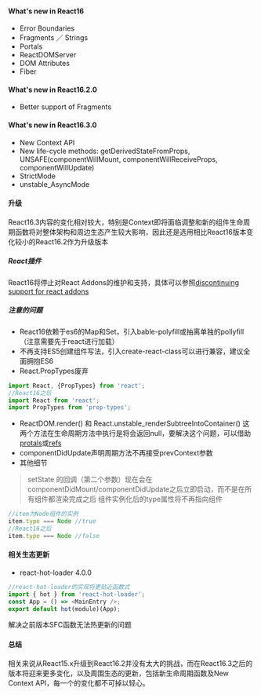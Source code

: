 #### What's new in React16
* Error Boundaries
* Fragments ／ Strings
* Portals
* ReactDOMServer
* DOM Attributes
* Fiber

#### What's new in React16.2.0
* Better support of Fragments

#### What's new in React16.3.0
* New Context API
* New life-cycle methods: getDerivedStateFromProps, UNSAFE(componentWillMount, componentWillReceiveProps, componentWillUpdate)
* StrictMode
* unstable_AsyncMode

#### 升级
React16.3内容的变化相对较大，特别是Context即将面临调整和新的组件生命周期函数将对整体架构和周边生态产生较大影响，因此还是选用相比React16版本变化较小的React16.2作为升级版本

##### React插件
React16将停止对React Addons的维护和支持，具体可以参照[discontinuing support for react addons](https://reactjs.org/blog/2017/04/07/react-v15.5.0.html#discontinuing-support-for-react-addons)

##### 注意的问题
* React16依赖于es6的Map和Set，引入bable-polyfill或抽离单独的pollyfill（注意需要先于react进行加载）
* 不再支持ES5创建组件写法，引入create-react-class可以进行兼容，建议全面拥抱ES6
* React.PropTypes废弃
```js
import React, {PropTypes} from 'react';
//React16之后
import React from 'react';
import PropTypes from 'prop-types';
```
* ReactDOM.render() 和 React.unstable_renderSubtreeIntoContainer()
这两个方法在生命周期方法中执行是将会返回null，要解决这个问题，可以借助[protals](https://reactjs.org/docs/portals.html)或[refs](https://reactjs.org/docs/refs-and-the-dom.html)
* componentDidUpdate声明周期方法不再接受prevContext参数
* 其他细节
> setState 的回调（第二个参数）现在会在 componentDidMount/componentDidUpdate之后立即启动，而不是在所有组件都渲染完成之后
> 组件实例化后的type属性将不再指向组件

```js
//item为Node组件的实例
item.type === Node //true
//React16之后
item.type === Node //false 
```

#### 相关生态更新
* react-hot-loader 4.0.0
```js
//react-hot-loader的实现将更贴近函数式
import { hot } from 'react-hot-loader';
const App = () => <MainEntry />;
export default hot(module)(App);
```
解决之前版本SFC函数无法热更新的问题

#### 总结
相关来说从React15.x升级到React16.2并没有太大的挑战，而在React16.3之后的版本将迎来更多变化，以及周围生态的更新，包括新生命周期函数及New Context API，每一个的变化都不可掉以轻心。

